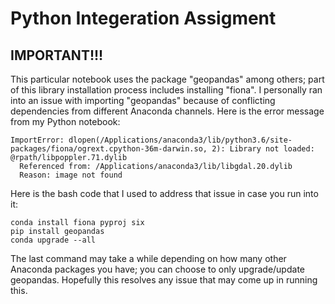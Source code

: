 # Python Integeration Assigment
## IMPORTANT!!!
This particular notebook uses the package "geopandas" among others; part of this library installation process includes installing "fiona". 
I personally ran into an issue with importing "geopandas" because of conflicting dependencies from different Anaconda channels. 
Here is the error message from my Python notebook:

```
ImportError: dlopen(/Applications/anaconda3/lib/python3.6/site-packages/fiona/ogrext.cpython-36m-darwin.so, 2): Library not loaded: @rpath/libpoppler.71.dylib
  Referenced from: /Applications/anaconda3/lib/libgdal.20.dylib
  Reason: image not found
```

Here is the bash code that I used to address that issue in case you run into it:
  
```
conda install fiona pyproj six
pip install geopandas
conda upgrade --all
```

The last command may take a while depending on how many other Anaconda packages you have; you can choose to only upgrade/update geopandas.
Hopefully this resolves any issue that may come up in running this.
